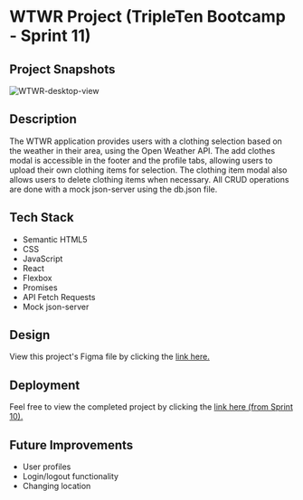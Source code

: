 # WTWR Project (TripleTen Bootcamp - Sprint 11)

## Project Snapshots

![WTWR-desktop-view](https://github.com/user-attachments/assets/cd6b74ab-03b1-4474-8cdb-262acd52c98f)

## Description

The WTWR application provides users with a clothing selection based on the weather in their area, using the Open Weather API. The add clothes modal is accessible in the footer and the profile tabs, allowing users to upload their own clothing items for selection. The clothing item modal also allows users to delete clothing items when necessary. All CRUD operations are done with a mock json-server using the db.json file.

## Tech Stack

- Semantic HTML5
- CSS
- JavaScript
- React
- Flexbox
- Promises
- API Fetch Requests
- Mock json-server

## Design

View this project's Figma file by clicking the [link here.](https://www.figma.com/design/JELwiE1GnlYDgJTcphpJOH/Sprint-11%3A-WTWR?node-id=311-433&node-type=canvas&t=AF6tfwAh05Af10G4-0)

## Deployment

Feel free to view the completed project by clicking the [link here (from Sprint 10).](https://brogers111.github.io/se_project_react/)

## Future Improvements

- User profiles
- Login/logout functionality
- Changing location
